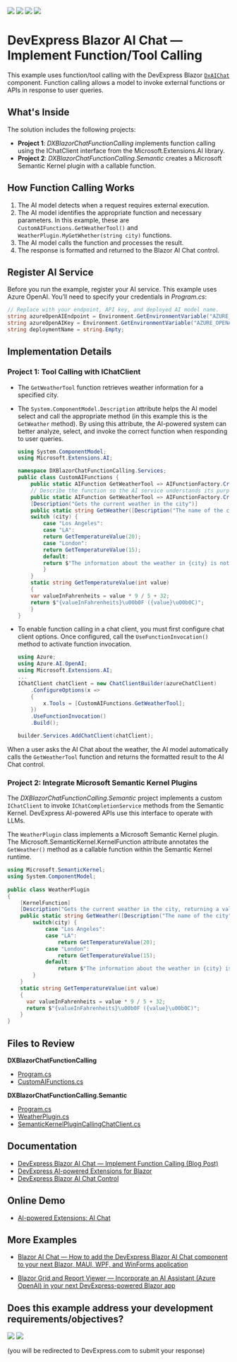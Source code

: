 <!-- default badges list -->
![](https://img.shields.io/endpoint?url=https://codecentral.devexpress.com/api/v1/VersionRange/945988055/24.2.3%2B)
[![](https://img.shields.io/badge/Open_in_DevExpress_Support_Center-FF7200?style=flat-square&logo=DevExpress&logoColor=white)](https://supportcenter.devexpress.com/ticket/details/T1281509)
[![](https://img.shields.io/badge/📖_How_to_use_DevExpress_Examples-e9f6fc?style=flat-square)](https://docs.devexpress.com/GeneralInformation/403183)
[![](https://img.shields.io/badge/💬_Leave_Feedback-feecdd?style=flat-square)](#does-this-example-address-your-development-requirementsobjectives)
<!-- default badges end -->
# DevExpress Blazor AI Chat — Implement Function/Tool Calling

This example uses function/tool calling with the DevExpress Blazor [`DxAIChat`](https://docs.devexpress.com/Blazor/DevExpress.AIIntegration.Blazor.Chat.DxAIChat) component. Function calling allows a model to invoke external functions or APIs in response to user queries.

## What's Inside

The solution includes the following projects:

- **Project 1**: *DXBlazorChatFunctionCalling* implements function calling using the IChatClient interface from the Microsoft.Extensions.AI library.
- **Project 2**: *DXBlazorChatFunctionCalling.Semantic* creates a Microsoft Semantic Kernel plugin with a callable function.

## How Function Calling Works

1. The AI model detects when a request requires external execution.
2. The AI model identifies the appropriate function and necessary parameters. In this example, these are `CustomAIFunctions.GetWeatherTool()` and `WeatherPlugin.MyGetWhether(string city)` functions.
3. The AI model calls the function and processes the result.
4. The response is formatted and returned to the Blazor AI Chat control.

## Register AI Service

Before you run the example, register your AI service. This example uses Azure OpenAI. You’ll need to specify your credentials in *Program.cs*:

```csharp
// Replace with your endpoint, API key, and deployed AI model name.
string azureOpenAIEndpoint = Environment.GetEnvironmentVariable("AZURE_OPENAI_ENDPOINT");
string azureOpenAIKey = Environment.GetEnvironmentVariable("AZURE_OPENAI_API_KEY");
string deploymentName = string.Empty;
```

## Implementation Details

### Project 1: Tool Calling with IChatClient

- The `GetWeatherTool` function retrieves weather information for a specified city.
- The `System.ComponentModel.Description` attribute helps the AI model select and call the appropriate method (in this example this is the `GetWeather` method). By using this attribute, the AI-powered system can better analyze, select, and invoke the correct function when responding to user queries.

    ```csharp
    using System.ComponentModel;
    using Microsoft.Extensions.AI;

    namespace DXBlazorChatFunctionCalling.Services;
    public class CustomAIFunctions {
        public static AIFunction GetWeatherTool => AIFunctionFactory.Create(GetWeather);
        // Describe the function so the AI service understands its purpose
        public static AIFunction GetWeatherTool => AIFunctionFactory.Create(GetWeather); 
        [Description("Gets the current weather in the city")]
        public static string GetWeather([Description("The name of the city")] string city) {
        switch (city) {
            case "Los Angeles":
            case "LA":
            return GetTemperatureValue(20);
            case "London":
            return GetTemperatureValue(15);
            default:
            return $"The information about the weather in {city} is not available.";
            }
        }
        static string GetTemperatureValue(int value)
        {
        var valueInFahrenheits = value * 9 / 5 + 32;
        return $"{valueInFahrenheits}\u00b0F ({value}\u00b0C)";
        }
    }
    ```

- To enable function calling in a chat client, you must first configure chat client options. Once configured, call the `UseFunctionInvocation()` method to activate function invocation.

    ```csharp
    using Azure;
    using Azure.AI.OpenAI;
    using Microsoft.Extensions.AI;
    ...
    IChatClient chatClient = new ChatClientBuilder(azureChatClient)
        .ConfigureOptions(x =>
        {
            x.Tools = [CustomAIFunctions.GetWeatherTool];
        })
        .UseFunctionInvocation()
        .Build();

    builder.Services.AddChatClient(chatClient);
    ```

When a user asks the AI Chat about the weather, the AI model automatically calls the `GetWeatherTool` function and returns the formatted result to the AI Chat control.

### Project 2: Integrate Microsoft Semantic Kernel Plugins

The *DXBlazorChatFunctionCalling.Semantic* project implements a custom `IChatClient` to invoke `IChatCompletionService` methods from the Semantic Kernel. DevExpress AI-powered APIs use this interface to operate with LLMs.

The `WeatherPlugin` class implements a Microsoft Semantic Kernel plugin. The Microsoft.SemanticKernel.KernelFunction attribute annotates the `GetWeather()` method as a callable function within the Semantic Kernel runtime.

```csharp
using Microsoft.SemanticKernel;
using System.ComponentModel;
 
public class WeatherPlugin
{
    [KernelFunction]
    [Description("Gets the current weather in the city, returning a value in Celsius")]
    public static string GetWeather([Description("The name of the city")] string city) {
        switch(city) {
            case "Los Angeles":
            case "LA":
                return GetTemperatureValue(20);
            case "London":
                return GetTemperatureValue(15);
            default:
                return $"The information about the weather in {city} is not available.";
        }
    }
    static string GetTemperatureValue(int value)
    {
      var valueInFahrenheits = value * 9 / 5 + 32;
      return $"{valueInFahrenheits}\u00b0F ({value}\u00b0C)";
    }
}
```

## Files to Review

**DXBlazorChatFunctionCalling**

* [Program.cs](./CS/DXBlazorChatFunctionCalling/Program.cs)
* [CustomAIFunctions.cs](./CS/DXBlazorChatFunctionCalling/Services/CustomAIFunctions.cs)

**DXBlazorChatFunctionCalling.Semantic**

* [Program.cs](./CS/DXBlazorChatFunctionCalling.Semantic/Program.cs)
* [WeatherPlugin.cs](./CS/DXBlazorChatFunctionCalling.Semantic/Services/WeatherPlugin.cs)
* [SemanticKernelPluginCallingChatClient.cs](./CS/DXBlazorChatFunctionCalling.Semantic/Services/SemanticKernelPluginCallingChatClient.cs)

## Documentation

* [DevExpress Blazor AI Chat — Implement Function Calling (Blog Post)](https://community.devexpress.com/blogs/aspnet/archive/2025/02/26/devexpress-blazor-ai-chat-implement-function-calling.aspx)
* [DevExpress AI-powered Extensions for Blazor](https://docs.devexpress.com/Blazor/405228/ai-powered-extensions)
* [DevExpress Blazor AI Chat Control](https://docs.devexpress.com/Blazor/DevExpress.AIIntegration.Blazor.Chat.DxAIChat)

## Online Demo

* [AI-powered Extensions: AI Chat](https://demos.devexpress.com/blazor/AI/Chat#Overview)

## More Examples

- [Blazor AI Chat — How to add the DevExpress Blazor AI Chat component to your next Blazor, MAUI, WPF, and WinForms application](https://github.com/DevExpress-Examples/devexpress-ai-chat-samples)
* [Blazor Grid and Report Viewer — Incorporate an AI Assistant (Azure OpenAI) in your next DevExpress-powered Blazor app](https://github.com/DevExpress-Examples/blazor-grid-and-report-viewer-integrate-ai-assistant)


<!-- feedback -->
## Does this example address your development requirements/objectives?

[<img src="https://www.devexpress.com/support/examples/i/yes-button.svg"/>](https://www.devexpress.com/support/examples/survey.xml?utm_source=github&utm_campaign=blazor-ai-chat-function-calling&~~~was_helpful=yes) [<img src="https://www.devexpress.com/support/examples/i/no-button.svg"/>](https://www.devexpress.com/support/examples/survey.xml?utm_source=github&utm_campaign=blazor-ai-chat-function-calling&~~~was_helpful=no)

(you will be redirected to DevExpress.com to submit your response)
<!-- feedback end -->
